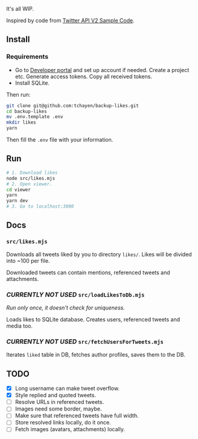 It's all WIP.

Inspired by code from [Twitter API V2 Sample Code](https://github.com/twitterdev/Twitter-API-v2-sample-code).

## Install

### Requirements

- Go to [Developer portal](https://developer.twitter.com/en/portal/projects/) and set up account if needed. Create a project etc. Generate access tokens. Copy all received tokens.
- Install SQLite.

Then run:

```bash
git clone git@github.com:tchayen/backup-likes.git
cd backup-likes
mv .env.template .env
mkdir likes
yarn
```

Then fill the `.env` file with your information.

## Run

```bash
# 1. Download likes
node src/likes.mjs
# 2. Open viewer.
cd viewer
yarn
yarn dev
# 3. Go to localhost:3000
```

## Docs

### `src/likes.mjs`

Downloads all tweets liked by you to directory `likes/`. Likes will be divided into ~100 per file.

Downloaded tweets can contain mentions, referenced tweets and attachments.

### _CURRENTLY NOT USED_ `src/loadLikesToDb.mjs`

_Run only once, it doesn't check for uniqueness._

Loads likes to SQLite database. Creates users, referenced tweets and media too.

### _CURRENTLY NOT USED_ `src/fetchUsersForTweets.mjs`

Iterates `liked` table in DB, fetches author profiles, saves them to the DB.

## TODO

- [x] Long username can make tweet overflow.
- [x] Style replied and quoted tweets.
- [ ] Resolve URLs in referenced tweets.
- [ ] Images need some border, maybe.
- [ ] Make sure that referenced tweets have full width.
- [ ] Store resolved links locally, do it once.
- [ ] Fetch images (avatars, attachments) locally.
